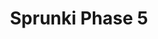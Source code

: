 ---
slug: sprunki-phase-5
title: Sprunki Phase 5
description: "Sprunki Phase 5 is an exciting online game. Play for free directly in your browser!"
icon: /images/popular_mods/Sprunki Phase 5.png
url: https://wowtbc.net/sprunki/phase5-666/index.html
previewImage: /images/popular_mods/Sprunki Phase 5.png
type: popular mods

# SEO配置
seo:
  title: "Sprunki Phase 5 - Play Free Online Game | Fun Browser Games"
  description: "Sprunki Phase 5 - Play this fun online game for free in your browser. No download required!"
  ogImage: "/images/popular_mods/Sprunki Phase 5.png"
  keywords: "sprunki-phase-5, online game, browser game, free game, popular mods game, play online"

videoUrls:
  - https://www.youtube.com/embed/example1
  - https://www.youtube.com/embed/example2

whyPlay:
  title: "Why Play Sprunki Phase 5?"
  items:
    - "Immersive Gameplay: Sprunki Phase 5 offers an engaging and immersive gaming experience that will keep you entertained for hours"
    - "Challenging Levels: Test your skills with increasingly difficult challenges and obstacles"
    - "Beautiful Graphics: Enjoy stunning visuals and smooth animations that bring the game world to life"
    - "Regular Updates: New content and features are added regularly to keep the game fresh and exciting"
    - "Free to Play: Experience all the fun without spending a penny"
    - "Community Features: Connect with other players, share strategies, and compete for high scores"
    - "Cross-Platform: Play on any device with a web browser, no downloads required"

features:
  title: "Key Features of Sprunki Phase 5"
  image: "/images/popular_mods/Sprunki Phase 5.png"
  items:
    - "Intuitive Controls: Easy to learn controls make Sprunki Phase 5 accessible for players of all skill levels"
    - "Multiple Game Modes: Enjoy various gameplay options that provide different challenges and experiences"
    - "Character Customization: Personalize your gaming experience with unique characters and items"
    - "Achievement System: Complete special tasks to earn rewards and recognition"
    - "Leaderboards: Compete with players worldwide and see who can achieve the highest scores"

characteristics:
  title: "Game Characteristics"
  image: "/images/popular_mods/Sprunki Phase 5.png"
  items:
    - "Genre: Popular mods game with elements of strategy and skill"
    - "Difficulty: Suitable for both casual gamers and those seeking a challenge"
    - "Play Time: Quick sessions or extended gameplay, depending on your preference"
    - "Art Style: Vibrant and engaging visuals that enhance the gaming experience"
    - "Sound Design: Immersive audio that complements the gameplay perfectly"

info: "Sprunki Phase 5 is an exciting online game that offers players a unique and engaging gaming experience. With its intuitive controls, stunning visuals, and challenging gameplay, Sprunki Phase 5 provides hours of entertainment for players of all ages and skill levels. Whether you're looking for a quick gaming session during a break or an extended play session, Sprunki Phase 5 delivers an immersive experience that will keep you coming back for more. The game features multiple levels of increasing difficulty, ensuring that players are constantly challenged as they progress. With regular updates adding new content and features, Sprunki Phase 5 remains fresh and exciting, providing endless entertainment options for its growing community of players."

howToPlayIntro: "Welcome to Sprunki Phase 5! This guide will walk you through the basics and help you master the game. Whether you're a beginner or looking to improve your skills, these tips and instructions will enhance your gaming experience."

howToPlaySteps:
  - title: "Getting Started"
    description: "Begin your Sprunki Phase 5 adventure by familiarizing yourself with the controls. Use your keyboard or mouse to navigate through the game interface. The tutorial will guide you through the basic mechanics and help you understand the objectives."
  - title: "Understanding the Objectives"
    description: "In Sprunki Phase 5, your main goal is to progress through levels by completing specific objectives. Each level presents unique challenges that require different strategies and approaches."
  - title: "Mastering the Controls"
    description: "Practice using the controls to improve your precision and reaction time. Sprunki Phase 5 requires quick reflexes and strategic thinking to overcome obstacles and defeat opponents."
  - title: "Utilizing Power-ups"
    description: "Collect power-ups throughout the game to enhance your abilities and overcome difficult challenges. Each power-up offers unique advantages that can be crucial for success."
  - title: "Developing Strategies"
    description: "As you progress in Sprunki Phase 5, develop effective strategies for different scenarios. Analyze patterns, anticipate challenges, and adapt your approach to maximize your performance."

faq:
  title: "Frequently Asked Questions about Sprunki Phase 5"
  items:
    - question: "Is Sprunki Phase 5 free to play?"
      answer: "Yes, Sprunki Phase 5 is completely free to play directly in your web browser. No downloads or purchases are required to enjoy the full game experience."
    - question: "Can I play Sprunki Phase 5 on mobile devices?"
      answer: "Yes, Sprunki Phase 5 is optimized for both desktop and mobile play. You can enjoy the game on any device with a web browser and internet connection."
    - question: "Are there any in-game purchases?"
      answer: "While Sprunki Phase 5 is free to play, there may be optional in-game purchases available for cosmetic items or additional features that don't affect core gameplay."
    - question: "How often is Sprunki Phase 5 updated?"
      answer: "The developers regularly update Sprunki Phase 5 with new content, features, and improvements based on player feedback and game performance."
    - question: "Can I play Sprunki Phase 5 offline?"
      answer: "Currently, Sprunki Phase 5 requires an internet connection to play as it's a browser-based online game."
    - question: "Is Sprunki Phase 5 suitable for children?"
      answer: "Yes, Sprunki Phase 5 is designed to be family-friendly and suitable for players of all ages."
    - question: "How do I report bugs or issues?"
      answer: "If you encounter any problems while playing Sprunki Phase 5, you can report them through the game's support page or contact the developers directly through their website."
    - question: "Still Have Questions?"
      answer: "If you have additional questions about Sprunki Phase 5 that aren't covered in this FAQ, please visit our support center or contact our customer service team for assistance."
---